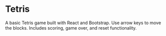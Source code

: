 # Tetris
A basic Tetris game built with React and Bootstrap. Use arrow keys to move the blocks. Includes scoring, game over, and reset functionality.

